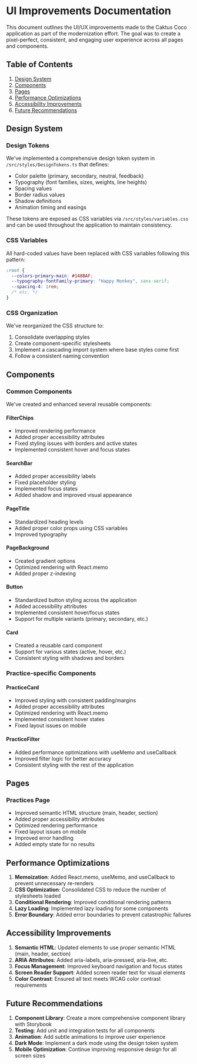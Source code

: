 # UI Improvements Documentation

This document outlines the UI/UX improvements made to the Caktus Coco application as part of the modernization effort. The goal was to create a pixel-perfect, consistent, and engaging user experience across all pages and components.

## Table of Contents

1. [Design System](#design-system)
2. [Components](#components)
3. [Pages](#pages)
4. [Performance Optimizations](#performance-optimizations)
5. [Accessibility Improvements](#accessibility-improvements)
6. [Future Recommendations](#future-recommendations)

## Design System

### Design Tokens

We've implemented a comprehensive design token system in `/src/styles/DesignTokens.ts` that defines:

- Color palette (primary, secondary, neutral, feedback)
- Typography (font families, sizes, weights, line heights)
- Spacing values
- Border radius values
- Shadow definitions
- Animation timing and easings

These tokens are exposed as CSS variables via `/src/styles/variables.css` and can be used throughout the application to maintain consistency.

### CSS Variables

All hard-coded values have been replaced with CSS variables following this pattern:

```css
:root {
  --colors-primary-main: #148BAF;
  --typography-fontFamily-primary: "Happy Monkey", sans-serif;
  --spacing-4: 1rem;
  /* etc. */
}
```

### CSS Organization

We've reorganized the CSS structure to:

1. Consolidate overlapping styles
2. Create component-specific stylesheets
3. Implement a cascading import system where base styles come first
4. Follow a consistent naming convention

## Components

### Common Components

We've created and enhanced several reusable components:

#### FilterChips

- Improved rendering performance 
- Added proper accessibility attributes
- Fixed styling issues with borders and active states
- Implemented consistent hover and focus states

#### SearchBar

- Added proper accessibility labels
- Fixed placeholder styling 
- Implemented focus states
- Added shadow and improved visual appearance

#### PageTitle

- Standardized heading levels
- Added proper color props using CSS variables
- Improved typography

#### PageBackground

- Created gradient options
- Optimized rendering with React.memo
- Added proper z-indexing

#### Button

- Standardized button styling across the application
- Added accessibility attributes
- Implemented consistent hover/focus states
- Support for multiple variants (primary, secondary, etc.)

#### Card

- Created a reusable card component
- Support for various states (active, hover, etc.)
- Consistent styling with shadows and borders

### Practice-specific Components

#### PracticeCard

- Improved styling with consistent padding/margins
- Added proper accessibility attributes
- Optimized rendering with React.memo
- Implemented consistent hover states
- Fixed layout issues on mobile

#### PracticeFilter

- Added performance optimizations with useMemo and useCallback
- Improved filter logic for better accuracy
- Consistent styling with the rest of the application

## Pages

### Practices Page

- Improved semantic HTML structure (main, header, section)
- Added proper accessibility attributes
- Optimized rendering performance
- Fixed layout issues on mobile
- Improved error handling
- Added empty state for no results

## Performance Optimizations

1. **Memoization**: Added React.memo, useMemo, and useCallback to prevent unnecessary re-renders
2. **CSS Optimization**: Consolidated CSS to reduce the number of stylesheets loaded
3. **Conditional Rendering**: Improved conditional rendering patterns
4. **Lazy Loading**: Implemented lazy loading for some components
5. **Error Boundary**: Added error boundaries to prevent catastrophic failures

## Accessibility Improvements

1. **Semantic HTML**: Updated elements to use proper semantic HTML (main, header, section)
2. **ARIA Attributes**: Added aria-labels, aria-pressed, aria-live, etc.
3. **Focus Management**: Improved keyboard navigation and focus states
4. **Screen Reader Support**: Added screen reader text for visual elements
5. **Color Contrast**: Ensured all text meets WCAG color contrast requirements

## Future Recommendations

1. **Component Library**: Create a more comprehensive component library with Storybook
2. **Testing**: Add unit and integration tests for all components
3. **Animation**: Add subtle animations to improve user experience
4. **Dark Mode**: Implement a dark mode using the design token system
5. **Mobile Optimization**: Continue improving responsive design for all screen sizes
